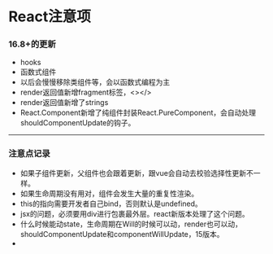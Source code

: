 # React注意项

### 16.8+的更新
- hooks
- 函数式组件
- 以后会慢慢移除类组件等，会以函数式编程为主
- render返回值新增fragment标签，<></>
- render返回值新增了strings
- React.Component新增了纯组件封装React.PureComponent，会自动处理shouldComponentUpdate的钩子。

--- 

### 注意点记录
- 如果子组件更新，父组件也会跟着更新，跟vue会自动去校验选择性更新不一样。
- 如果生命周期没有用对，组件会发生大量的重复性渲染。
- this的指向需要开发者自己bind，否则默认是undefined。
- jsx的问题，必须要用div进行包裹最外层。react新版本处理了这个问题。
- 什么时候能动state，生命周期在Will的时候可以动，render也可以动，shouldComponentUpdate和componentWillUpdate，15版本。
- 